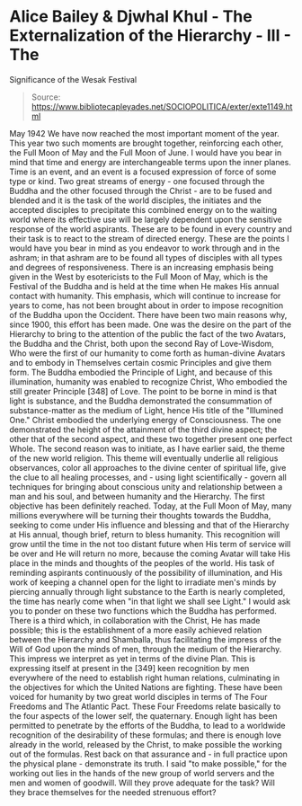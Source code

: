 # Alice Bailey & Djwhal Khul - The Externalization of the Hierarchy - III - The
Significance of the Wesak Festival

> Source: https://www.bibliotecapleyades.net/SOCIOPOLITICA/exter/exte1149.html

May 1942
We have now reached the most important moment of the year. This year two such moments are brought together, reinforcing each other, the Full Moon of May and the Full Moon of June. I would have you bear in mind that time and energy are interchangeable terms upon the inner planes. Time is an event, and an event is a focused expression of force of some type or kind. Two great streams of energy - one focused through the Buddha and the other focused through the Christ - are to be fused and blended and it is the task of the world disciples, the initiates and the accepted disciples to precipitate this combined energy on to the waiting world where its effective use will be largely dependent upon the sensitive response of the world aspirants. These are to be found in every country and their task is to react to the stream of directed energy. These are the points I would have you bear in mind as you endeavor to work through and in the ashram; in that ashram are to be found all types of disciples with all types and degrees of responsiveness.
There is an increasing emphasis being given in the West by esotericists to the Full Moon of May, which is the Festival of the Buddha and is held at the time when He makes His annual contact with humanity. This emphasis, which will continue to increase for years to come, has not been brought about in order to impose recognition of the Buddha upon the Occident. There have been two main reasons why, since 1900, this effort has been made. One was the desire on the part of the Hierarchy to bring to the attention of the public the fact of the two Avatars, the Buddha and the Christ, both upon the second Ray of Love-Wisdom, Who were the first of our humanity to come forth as human-divine Avatars and to embody in Themselves certain cosmic Principles and give them form. The Buddha embodied the Principle of Light, and because of this illumination, humanity was enabled to recognize Christ, Who embodied the still greater Principle [348] of Love. The point to be borne in mind is that light is substance, and the Buddha demonstrated the consummation of substance-matter as the medium of Light, hence His title of the "Illumined One." Christ embodied the underlying energy of Consciousness. The one demonstrated the height of the attainment of the third divine aspect; the other that of the second aspect, and these two together present one perfect Whole. The second reason was to initiate, as I have earlier said, the theme of the new world religion. This theme will eventually underlie all religious observances, color all approaches to the divine center of spiritual life, give the clue to all healing processes, and - using light scientifically - govern all techniques for bringing about conscious unity and relationship between a man and his soul, and between humanity and the Hierarchy.
The first objective has been definitely reached. Today, at the Full Moon of May, many millions everywhere will be turning their thoughts towards the Buddha, seeking to come under His influence and blessing and that of the Hierarchy at His annual, though brief, return to bless humanity. This recognition will grow until the time in the not too distant future when His term of service will be over and He will return no more, because the coming Avatar will take His place in the minds and thoughts of the peoples of the world. His task of reminding aspirants continuously of the possibility of illumination, and His work of keeping a channel open for the light to irradiate men's minds by piercing annually through light substance to the Earth is nearly completed, the time has nearly come when "in that light we shall see Light."
I would ask you to ponder on these two functions which the Buddha has performed. There is a third which, in collaboration with the Christ, He has made possible; this is the establishment of a more easily achieved relation between the Hierarchy and Shamballa, thus facilitating the impress of the Will of God upon the minds of men, through the medium of the Hierarchy. This impress we interpret as yet in terms of the divine Plan. This is expressing itself at present in the [349] keen recognition by men everywhere of the need to establish right human relations, culminating in the objectives for which the United Nations are fighting. These have been voiced for humanity by two great world disciples in terms of The Four Freedoms and The Atlantic Pact. These Four Freedoms relate basically to the four aspects of the lower self, the quaternary. Enough light has been permitted to penetrate by the efforts of the Buddha, to lead to a worldwide recognition of the desirability of these formulas; and there is enough love already in the world, released by the Christ, to make possible the working out of the formulas. Rest back on that assurance and - in full practice upon the physical plane - demonstrate its truth. I said "to make possible," for the working out lies in the hands of the new group of world servers and the men and women of goodwill. Will they prove adequate for the task? Will they brace themselves for the needed strenuous effort?
